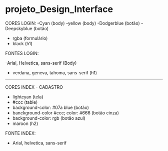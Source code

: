 # projeto_Design_Interface



CORES LOGIN:
-Cyan (body)
-yellow (body)
-Dodgerblue (botão)
-Deepskyblue (botão)
- rgba (formulário)
- black (h1)

FONTES LOGIN:

-Arial, Helvetica, sans-serif (Body)
- verdana, geneva, tahoma, sans-serif (h1)

------------------------------------------------------------------

CORES INDEX - CADASTRO

- lightcyan (tela)
- #ccc (table)
- background-color: #07a blue (botão)
- banckground-color #ccc; color: #666 (botão cinza)
- background-color: rgb (botão azul)
- maroon (h2)

FONTE INDEX:
- Arial, helvetica, sans-serif




